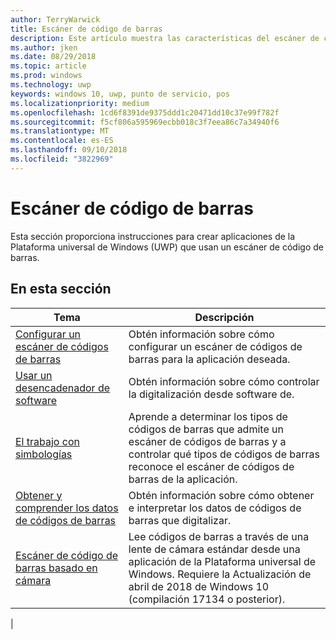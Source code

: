 ```yaml
---
author: TerryWarwick
title: Escáner de código de barras
description: Este artículo muestra las características del escáner de código de barras que están disponibles para aplicaciones para UWP, así como los vínculos a los artículos de procedimientos que muestran cómo usarlos.
ms.author: jken
ms.date: 08/29/2018
ms.topic: article
ms.prod: windows
ms.technology: uwp
keywords: windows 10, uwp, punto de servicio, pos
ms.localizationpriority: medium
ms.openlocfilehash: 1cd6f8391de9375ddd1c20471dd10c37e99f782f
ms.sourcegitcommit: f5cf806a595969ecbb018c3f7eea86c7a34940f6
ms.translationtype: MT
ms.contentlocale: es-ES
ms.lasthandoff: 09/10/2018
ms.locfileid: "3822969"
---
```

# <a name="barcode-scanner"></a>Escáner de código de barras

Esta sección proporciona instrucciones para crear aplicaciones de la Plataforma universal de Windows (UWP) que usan un escáner de código de barras.

## <a name="in-this-section"></a>En esta sección

|Tema |Descripción |
|------|------------|
| [Configurar un escáner de códigos de barras](../devices-sensors/pos-barcodescanner-configure.md)  | Obtén información sobre cómo configurar un escáner de códigos de barras para la aplicación deseada. |
| [Usar un desencadenador de software](../devices-sensors/pos-barcodescanner-software-trigger.md) | Obtén información sobre cómo controlar la digitalización desde software de. |
| [El trabajo con simbologías](pos-barcodescanner-symbologies.md) | Aprende a determinar los tipos de códigos de barras que admite un escáner de códigos de barras y a controlar qué tipos de códigos de barras reconoce el escáner de códigos de barras de la aplicación. |
| [Obtener y comprender los datos de códigos de barras](pos-barcodescanner-scan-data.md) | Obtén información sobre cómo obtener e interpretar los datos de códigos de barras que digitalizar. |
| [Escáner de código de barras basado en cámara](pos-camerabarcode.md) | Lee códigos de barras a través de una lente de cámara estándar desde una aplicación de la Plataforma universal de Windows. Requiere la Actualización de abril de 2018 de Windows 10 (compilación 17134 o posterior). |
|
 
